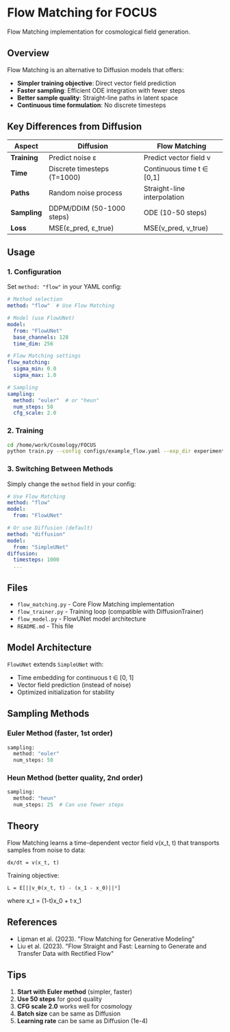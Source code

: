 # Flow Matching for FOCUS

Flow Matching implementation for cosmological field generation.

## Overview

Flow Matching is an alternative to Diffusion models that offers:
- **Simpler training objective**: Direct vector field prediction
- **Faster sampling**: Efficient ODE integration with fewer steps
- **Better sample quality**: Straight-line paths in latent space
- **Continuous time formulation**: No discrete timesteps

## Key Differences from Diffusion

| Aspect | Diffusion | Flow Matching |
|--------|-----------|---------------|
| **Training** | Predict noise ε | Predict vector field v |
| **Time** | Discrete timesteps (T=1000) | Continuous time t ∈ [0,1] |
| **Paths** | Random noise process | Straight-line interpolation |
| **Sampling** | DDPM/DDIM (50-1000 steps) | ODE (10-50 steps) |
| **Loss** | MSE(ε_pred, ε_true) | MSE(v_pred, v_true) |

## Usage

### 1. Configuration

Set `method: "flow"` in your YAML config:

```yaml
# Method selection
method: "flow"  # Use Flow Matching

# Model (use FlowUNet)
model:
  from: "FlowUNet"
  base_channels: 128
  time_dim: 256

# Flow Matching settings
flow_matching:
  sigma_min: 0.0
  sigma_max: 1.0

# Sampling
sampling:
  method: "euler"  # or "heun"
  num_steps: 50
  cfg_scale: 2.0
```

### 2. Training

```bash
cd /home/work/Cosmology/FOCUS
python train.py --config configs/example_flow.yaml --exp_dir experiments/flow_01
```

### 3. Switching Between Methods

Simply change the `method` field in your config:

```yaml
# Use Flow Matching
method: "flow"
model:
  from: "FlowUNet"

# Or use Diffusion (default)
method: "diffusion"
model:
  from: "SimpleUNet"
diffusion:
  timesteps: 1000
  ...
```

## Files

- `flow_matching.py` - Core Flow Matching implementation
- `flow_trainer.py` - Training loop (compatible with DiffusionTrainer)
- `flow_model.py` - FlowUNet model architecture
- `README.md` - This file

## Model Architecture

`FlowUNet` extends `SimpleUNet` with:
- Time embedding for continuous t ∈ [0, 1]
- Vector field prediction (instead of noise)
- Optimized initialization for stability

## Sampling Methods

### Euler Method (faster, 1st order)
```python
sampling:
  method: "euler"
  num_steps: 50
```

### Heun Method (better quality, 2nd order)
```python
sampling:
  method: "heun"
  num_steps: 25  # Can use fewer steps
```

## Theory

Flow Matching learns a time-dependent vector field v(x_t, t) that transports samples from noise to data:

```
dx/dt = v(x_t, t)
```

Training objective:
```
L = E[||v_θ(x_t, t) - (x_1 - x_0)||²]
```

where x_t = (1-t)x_0 + t·x_1

## References

- Lipman et al. (2023). "Flow Matching for Generative Modeling"
- Liu et al. (2023). "Flow Straight and Fast: Learning to Generate and Transfer Data with Rectified Flow"

## Tips

1. **Start with Euler method** (simpler, faster)
2. **Use 50 steps** for good quality
3. **CFG scale 2.0** works well for cosmology
4. **Batch size** can be same as Diffusion
5. **Learning rate** can be same as Diffusion (1e-4)






